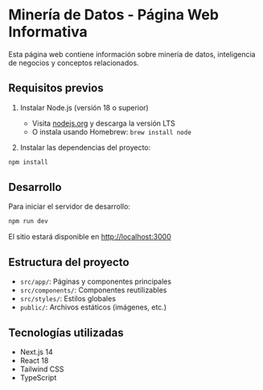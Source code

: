# Minería de Datos - Página Web Informativa

Esta página web contiene información sobre minería de datos, inteligencia de negocios y conceptos relacionados.

## Requisitos previos

1. Instalar Node.js (versión 18 o superior)
   - Visita [nodejs.org](https://nodejs.org) y descarga la versión LTS
   - O instala usando Homebrew: `brew install node`

2. Instalar las dependencias del proyecto:
```bash
npm install
```

## Desarrollo

Para iniciar el servidor de desarrollo:

```bash
npm run dev
```

El sitio estará disponible en [http://localhost:3000](http://localhost:3000)

## Estructura del proyecto

- `src/app/`: Páginas y componentes principales
- `src/components/`: Componentes reutilizables
- `src/styles/`: Estilos globales
- `public/`: Archivos estáticos (imágenes, etc.)

## Tecnologías utilizadas

- Next.js 14
- React 18
- Tailwind CSS
- TypeScript 